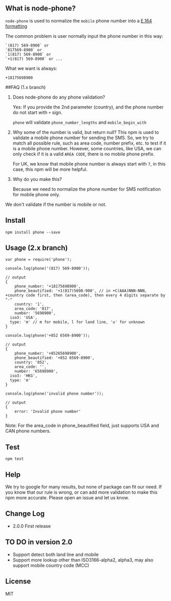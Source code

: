 ## What is node-phone?
`node-phone` is used to normalize the `mobile` phone number into a [E.164 formatting](https://en.wikipedia.org/wiki/E.164)

The common problem is user normally input the phone number in this way:

```
`(817) 569-8900` or
`817569-8900` or
`1(817) 569-8900` or
`+1(817) 569-8900` or ...
```

What we want is always:

```
+18175698900
```


##FAQ (1.x branch)

1. Does node-phone do any phone validation?

	Yes: If you provide the 2nd parameter (country), and the phone number do not start with `+` sign.

	`phone` will validate `phone_number_lengths` and `mobile_begin_with`

2. Why some of the number is valid, but return null?
	This npm is used to validate a mobile phone number for sending the SMS.
	So, we try to match all possible rule, such as area code, number prefix, etc. to test if it is a mobile phone number.
	However, some countries, like USA, we can only check if it is a valid `AREA CODE`, there is no mobile phone prefix.

	For UK, we know that mobile phone number is always start with `7`, in this case, this npm will be more helpful.

3. Why do you make this?

	Because we need to normalize the phone number for SMS notification for mobile phone only.

We don't validate if the number is mobile or not.



## Install
```
npm install phone --save
```


## Usage (2.x branch)
```
var phone = require('phone');

console.log(phone('(817) 569-8900'));

// output
{
	phone_number: '+18175698900',
	phone_beautified: '+1(817)5698-900', // in +C(AAA)NNN-NNN, +country code first, then (area_code), then every 4 digits separate by "-"
	country: '1',
	area_code: '817',
	number: '5698900',
  iso3: 'USA',
  type: 'm' // m for mobile, l for land line, 'u' for unknown
}

console.log(phone('+852 6569-8900'));

// output
{
	phone_number: '+85265698900',
	phone_beautified: '+852 6569-8900',
	country: '852',
	area_code: '',
	number: '65698900',
  iso3: 'HKG',
  type: 'm'
}

console.log(phone('invalid phone number'));

// output
{
	error: 'Invalid phone number'
}

```

Note: For the area_code in phone_beautified field, just supports USA and CAN phone numbers.

## Test

```
npm test
```

## Help

We try to google for many results, but none of package can fit our need.
If you know that our rule is wrong, or can add more validation to make this npm more accurate.
Please open an issue and let us know.

## Change Log
* 2.0.0 First release


## TO DO in version 2.0
- Support detect both land line and mobile
- Support more lookup other than ISO3166-alpha2, alpha3, may also support mobile country code (MCC)


## License
MIT

